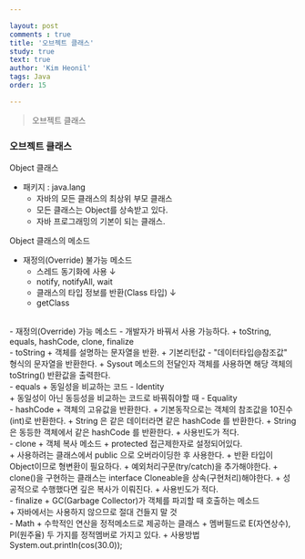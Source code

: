 ```yaml
---

layout: post
comments : true
title: '오브젝트 클래스'
study: true
text: true
author: 'Kim Heonil'
tags: Java
order: 15

---
```


> 오브젝트 클래스 <br>

### 오브젝트 클래스
Object 클래스
- 패키지 : java.lang 
    + 자바의 모든 클래스의 최상위 부모 클래스
    + 모든 클래스는 Object를 상속받고 있다.
    + 자바 프로그래밍의 기본이 되는 클래스.
 
Object 클래스의 메소드
- 재정의(Override) 불가능 메소드
    + 스레드 동기화에 사용 ↓ 
	+ notify, notifyAll, wait 
 	+ 클래스의 타입 정보를 반환(Class 타입) ↓ <br>
 	+ getClass
<br>
- 재정의(Override) 가능 메소드 - 개발자가 바꿔서 사용 가능하다.
    + toString, equals, hashCode, clone, finalize
<br> 
- toString
    + 객체를 설명하는 문자열을 반환.
    + 기본리턴값 - "데이터타입@참조값" 형식의 문자열을 반환한다.
	+ Sysout 메소드의 전달인자 객체를 사용하면 해당 객체의 toString() 반환값을 출력한다.
<br> 
- equals 
    + 동일성을 비교하는 코드 - Identity <br>
 	+ 동일성이 아닌 동등성을 비교하는 코드로 바꿔줘야할 때	- Equality
<br> 
- hashCode
    + 객체의 고유값을 반환한다.
    + 기본동작으로는 객체의 참조값을 10진수(int)로 반환한다.
    + String 은 같은 데이터라면 같은 hashCode 를 반환한다.
    + String 은 동등한 객체에서 같은 hashCode 를 반환한다.
    + 사용빈도가 적다. 			
<br> 			
- clone
    + 객체 복사 메소드
    + protected 접근제한자로 설정되어있다.<br>
 	+ 사용하려는 클래스에서 public 으로 오버라이딩한 후 사용한다.
 	+ 반환 타입이 Object이므로 형변환이 필요하다.
 	+ 예외처리구문(try/catch)을 추가해야한다.
 	+ clone()을 구현하는 클래스는 interface Cloneable을 상속(구현처리)해야한다. 
 	+ 성공적으로 수행했다면 깊은 복사가 이뤄진다.
	+ 사용빈도가 적다. 
<br>
- finalize
    + GC(Garbage Collector)가 객체를 파괴할 때 호출하는 메소드 <br>
 	+ 자바에서는 사용하지 않으므로 절대 건들지 말 것
<br> 			
- Math
    + 수학적인 연산을 정적메소드로 제공하는 클래스
	+ 멤버필드로 E(자연상수), PI(원주율) 두 가지를 정적멤버로 가지고 있다.
	+ 사용방법 <br>
	System.out.println(cos(30.0));
			
<br><br>